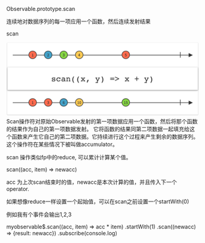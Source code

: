 Observable.prototype.scan

连续地对数据序列的每一项应用一个函数，然后连续发射结果

scan

![scan](../img/scan.c.png)
Scan操作符对原始Observable发射的第一项数据应用一个函数，然后将那个函数的结果作为自己的第一项数据发射。
它将函数的结果同第二项数据一起填充给这个函数来产生它自己的第二项数据。它持续进行这个过程来产生剩余的数据序列。这个操作符在某些情况下被叫做accumulator。


scan 操作类似fp中的reduce, 可以累计计算某个值。

scan((acc, item) => newacc)

acc 为上次scan结束时的值，newacc是本次计算的值，并且传入下一个operator.

如果想像reduce一样设置一个起始值，可以在scan之前设置一个startWith(0)

例如我有个事件会输出1,2,3

 myobservable$.scan((acc, item) => acc * item)
     .startWith(1)
     .scan((newacc) => {result: newacc})
     .subscribe(console.log)